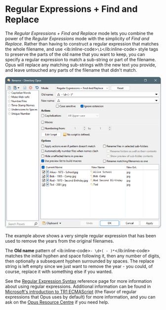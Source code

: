 # Regular Expressions + Find and Replace

The *Regular Expressions + Find and Replace* mode lets you combine the power of the *Regular Expressions* mode with the simplicity of *Find and Replace*. Rather than having to construct a regular expression that matches the whole filename, and use \<ib:inline-code\>`\1`\</ib:inline-code\> style tags to preserve the parts of the old name that you want to keep, you can specify a regular expression to match a sub-string or part of the filename. Opus will replace any matching sub-strings with the new text you provide, and leave untouched any parts of the filename that didn't match.

![](/Manual/images/media/13/rename_-_regexpfindreplace.png)

The example above shows a very simple regular expression that has been used to remove the years from the original filenames.

The **Old name** pattern of \<ib:inline-code\>`- \d+( - )*`\</ib:inline-code\> matches the initial hyphen and space following it, then any number of digits, then optionally a subsequent hyphen surrounded by spaces. The replace string is left empty since we just want to remove the year - you could, of course, replace it with something else if you wanted.

See the [Regular Expression Syntax](/Manual/reference/wildcard_reference/regular_expression_syntax.md) reference page for more information about using regular expressions. Additional information can be found in  [Microsoft's introduction to TR1 ECMAScript](http://msdn.microsoft.com/en-us/library/bb982727.aspx) (the flavor of regular expressions that Opus uses by default) for more information, and you can ask on the [Opus Resource Centre](http://resource.dopus.com/) if you need help.
